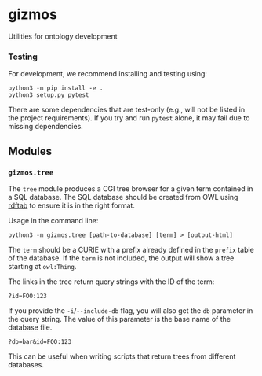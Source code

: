 # gizmos
Utilities for ontology development

### Testing

For development, we recommend installing and testing using:
```
python3 -m pip install -e .
python3 setup.py pytest
```

There are some dependencies that are test-only (e.g., will not be listed in the project requirements). If you try and run `pytest` alone, it may fail due to missing dependencies.

## Modules

### `gizmos.tree`

The `tree` module produces a CGI tree browser for a given term contained in a SQL database. The SQL database should be created from OWL using [rdftab](https://github.com/ontodev/rdftab.rs) to ensure it is in the right format.

Usage in the command line:
```
python3 -m gizmos.tree [path-to-database] [term] > [output-html]
```

The `term` should be a CURIE with a prefix already defined in the `prefix` table of the database. If the `term` is not included, the output will show a tree starting at `owl:Thing`.

The links in the tree return query strings with the ID of the term:
```
?id=FOO:123
```

If you provide the `-i`/`--include-db` flag, you will also get the `db` parameter in the query string. The value of this parameter is the base name of the database file.
```
?db=bar&id=FOO:123
```

This can be useful when writing scripts that return trees from different databases.
